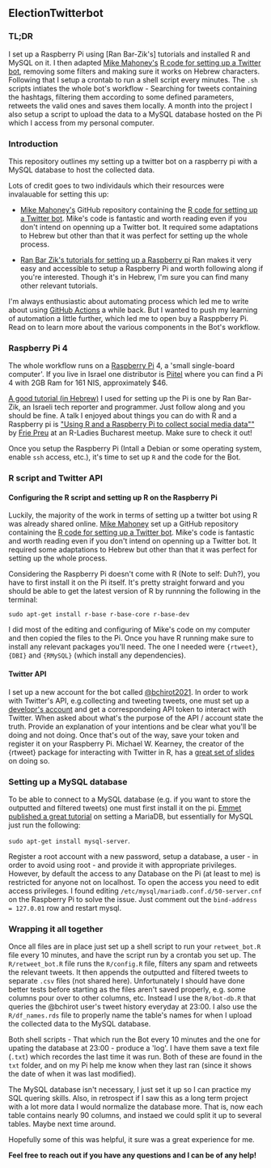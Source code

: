 ## ElectionTwitterbot

### TL;DR
I set up a Raspberry Pi using [Ran Bar-Zik's] tutorials and installed R and MySQL on it. I then adapted [Mike Mahoney's](https://www.mm218.dev/) [R code for setting up a Twitter bot](https://github.com/mikemahoney218/retweet_bot), removing some filters and making sure it works on Hebrew characters. Following that I setup a crontab to run a shell script every minutes. The `.sh` scripts intiates the whole bot's workflow - Searching for tweets containing the hashtags, filtering them according to some defined parameters, retweets the valid ones and saves them locally. A month into the project I also setup a script to upload the data to a MySQL database hosted on the Pi which I access from my personal computer.

### Introduction

This repository outlines my setting up a twitter bot on a raspberry pi with a MySQL database to host the collected data.

Lots of credit goes to two individauls which their resources were invalauable for setting this up:   

- [Mike Mahoney's](https://www.mm218.dev/) GitHub repository containing the [R code for setting up a Twitter bot](https://github.com/mikemahoney218/retweet_bot). Mike's code is fantastic and worth reading even if you don't intend on openning up a Twitter bot. It required some adaptations to Hebrew but other than that it was perfect for setting up the whole process.

- [Ran Bar Zik's tutorials for setting up a Raspberry pi](https://internet-israel.com/category/%D7%9E%D7%93%D7%A8%D7%99%D7%9B%D7%99%D7%9D/raspberrypi/) Ran makes it very easy and accessible to setup a Raspberry Pi and worth following along if you're interested. Though it's in Hebrew, I'm sure you can find many other relevant tutorials.

I'm always enthusiastic about automating process which led me to write about using [GitHub Actions](https://amitlevinson.com/blog/automated-plot-with-github-actions/) a while back. But I wanted to push my learning of automation a little further, which led me to open buy a Rasppberry Pi. Read on to learn more about the various components in the Bot's workflow.

### Raspberry Pi 4

The whole workflow runs on a [Raspberry Pi](https://www.raspberrypi.org/) 4, a 'small single-board computer'.  If you live in Israel one distributor is [Piitel](https://piitel.co.il/shop/raspberry-pi-4/) where you can find a Pi 4 with 2GB Ram for 161 NIS, approximately $46.

[A good tutorial (in Hebrew)]((https://internet-israel.com/category/%D7%9E%D7%93%D7%A8%D7%99%D7%9B%D7%99%D7%9D/raspberrypi/)) I used for setting up the Pi is one by Ran Bar-Zik, an Israeli tech reporter and programmer. Just follow along and you should be fine. A talk I enjoyed about things you can do with R and a Raspberry pi is ["Using R and a Raspberry Pi to collect social media data""](https://www.youtube.com/watch?v=GyrpODuuzvM) by [Frie Preu](https://frie.codes/) at an R-Ladies Bucharest meetup. Make sure to check it out!

Once you setup the Raspberry Pi (Intall a Debian or some operating system, enable `ssh` access, etc.), it's time to set up `R` and the code for the Bot.

### R script and Twitter API

#### Configuring the R script and setting up R on the Raspberry Pi

Luckily, the majority of the work in terms of setting up a twitter bot using R was already shared online. [Mike Mahoney](https://www.mm218.dev/) set up a GitHub repository containing the [R code for setting up a Twitter bot](https://github.com/mikemahoney218/retweet_bot). Mike's code is fantastic and worth reading even if you don't intend on openning up a Twitter bot. It required some adaptations to Hebrew but other than that it was perfect for setting up the whole process.

Considering the Raspberry Pi doesn't come with R (Note to self: Duh?), you have to first install it on the Pi itself. It's pretty straight forward and you should be able to get the latest version of R by runnning the following in the terminal:

`sudo apt-get install r-base r-base-core r-base-dev`

I did most of the editing and configuring of Mike's code on my computer and then copied the files to the Pi. Once you have R running make sure to install any relevant packages you'll need. The one I needed were `{rtweet}`, `{DBI}` and `{RMySQL}` (which install any dependencies).

#### Twitter API

I set up a new account for the bot called [@bchirot2021](https://twitter.com/bchirot2021). In order to work with Twitter's API, e.g.collecting and tweeting tweets, one must set up a [developr's account](https://developer.twitter.com/en) and get a correspondeing API token to interact with Twitter. When asked about what's the purpose of the API / account state the truth. Provide an explanation of your intentions and be clear what you'll be doing and not doing. Once that's out of the way, save your token and register it on your Raspberry Pi. Michael W. Kearney, the creator of the {rtweet} package for interacting with Twitter in R, has a [great set of slides](https://mkearney.github.io/nicar_tworkshop/#1) on doing so.

### Setting up a MySQL database

To be able to connect to a MySQL database (e.g. if you want to store the outputted and filtered tweets) one must first install it on the pi. [Emmet published a great tutorial](https://pimylifeup.com/raspberry-pi-mysql/) on setting a MariaDB, but essentially for MySQL just run the following:

`sudo apt-get install mysql-server`.

Register a root account with a new password, setup a database, a user  - in order to avoid using root - and provide it with appropriate privileges. However, by default the access to any Database on the Pi (at least to me) is restricted for anyone not on localhost. To open the access you need to edit access privileges. I found editing `/etc/mysql/mariadb.conf.d/50-server.cnf` on the Raspberry Pi to solve the issue. Just comment out the `bind-address = 127.0.01` row and restart mysql.

### Wrapping it all together

Once all files are in place just set up a shell script to run your `retweet_bot.R` file every 10 minutes, and have the script run by a crontab you set up. The `R/retweet_bot.R` file runs the `R/config.R` file, filters any spam and retweets the relevant tweets. It then appends the outputted and filtered tweets to separate `.csv` files (not shared here). Unfortunately I should have done better tests before starting as the files aren't saved properly, e.g. some columns pour over to other columns, etc. Instead I use the `R/bot-db.R` that queries the @bchirot user's tweet history everyday at 23:00. I also use the `R/df_names.rds` file to properly name the table's names for when I upload the collected data to the MySQL database. 

Both shell scripts - That which run the Bot every 10 minutes and the one for upating the database at 23:00 - produce a 'log'. I have them save a text file (`.txt`) which recordes the last time it was run. Both of these are found in the `txt` folder, and on my Pi help me know when they last ran (since it shows the date of when it was last modified).

The MySQL database isn't necessary, I just set it up so I can practice my SQL quering skills. Also, in retrospect if I saw this as a long term project with a lot more data I would normalize the database more. That is, now each table contains nearly 90 columns, and instaed we could split it up to several tables. Maybe next time around.

Hopefully some of this was helpful, it sure was a great experience for me. 

**Feel free to reach out if you have any questions and I can be of any help!**
